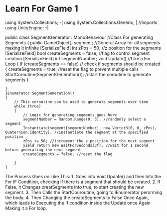 # Learn For Game 1

using System.Collections;                -|
using System.Collections.Generic;         | //Imports
using UnityEngine;                       -|

public class SegmentGenerator : MonoBehaviour //Class For generating Segments
{
    public GameObject[] segment; //General Array for all segments making it infinite
    [SerializeField] int zPos = 50; //z position for the segments
    [SerializeField] bool createSegments = false; //flag to control segment creation
    [SerializeField] int segmentNumber;
    void Update() //Like a For Loop
    {
        if (createSegments == false) // check if segments should be created
        {
            createSegments = true; //reset the flag to prevent multiple calls
            StartCoroutine(SegmentGeneration()); //start the coroutine to generate segments
        }
        

    }
    IEnumerator SegmentGeneration()
    {
        // This coroutine can be used to generate segments over time
        while (true)
        {
            // Logic for generating segments goes here
            segmentNumber = Random.Range(0, 3); //randomly select a segment
            Instantiate(segment[segmentNumber], new Vector3(0, 0, zPos), Quaternion.identity); //instantiate the segment at the specified position
            zPos += 50; //increment the z position for the next segment
            yield return new WaitForSeconds(3f); //wait for 1 second before generating the next segment
            createSegments = false; //reset the flag

        }
    }



The Process Goes on Like This:
    1. Goes into Void Update() and then Into the For IF Condition, checking if there is a segment that should be created.
    2. If False, it Changes creatSegments into true, to start creating the new segment.
    3. Then Calls the StartCouroutine, going to IEnumerator perorming the body.
    4. Then Changing the createSegments to False Once Again, which leads to Executing the If condition inside the Update once Again Making it a For loop.